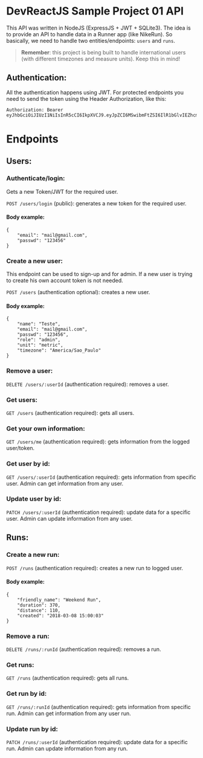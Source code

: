 # DevReactJS Sample Project 01 API


This API was written in NodeJS (ExpressJS + JWT + SQLite3). The idea is to provide an API to handle data in a Runner app (like NikeRun). So basically, we need to handle two entities/endpoints: `users` and `runs`.

>**Remember**: this project is being built to handle international users (with different timezones and measure units). Keep this in mind!

## Authentication:

All the authentication happens using JWT. For protected endpoints you need to send the token using the Header Authorization, like this:

```
Authorization: Bearer eyJhbGciOiJIUzI1NiIsInR5cCI6IkpXVCJ9.eyJpZCI6MSwibmFtZSI6IlR1bGlvIEZhcmlhIiwiZW1haWwiOiJ0dWxpb2ZhcmlhQGRldnBsZW5vLmNvbSIsInJvbGUiOiJhZG1pbiIsInVuaXQiOiJtZXRyaWMiLCJ0aW1lem9uZSI6IkFtZXJpY2EvU2FvX1BhdWxvIiwiaWF0IjoxNTIwNDY5MzUwfQ.kr678zxP5TdRAZrww4bcuKCpE7JX0m_mObjwVXKwP8U
```

# Endpoints

## Users:

### Authenticate/login:

Gets a new Token/JWT for the required user.

`POST /users/login` (public): generates a new token for the required user.

#### Body example:

```
{
	"email": "mail@gmail.com",
	"passwd": "123456"
}
```

### Create a new user:

This endpoint can be used to sign-up and for admin. If a new user is trying to create his own account token is not needed.

`POST /users` (authentication optional): creates a new user.

#### Body example:

```
{
	"name": "Teste",
	"email": "mail@gmail.com",
	"passwd": "123456",
	"role": "admin",
	"unit": "metric",
	"timezone": "America/Sao_Paulo"
}
```

### Remove a user:

`DELETE /users/:userId` (authentication required): removes a user.


### Get users:

`GET /users` (authentication required): gets all users.

### Get your own information:

`GET /users/me` (authentication required): gets information from the logged user/token.


### Get user by id:

`GET /users/:userId` (authentication required): gets information from specific user. Admin can get information from any user.


### Update user by id:

`PATCH /users/:userId` (authentication required): update data for a specific user. Admin can update information from any user.

## Runs:

### Create a new run:

`POST /runs` (authentication required): creates a new run to logged user.

#### Body example:

```
{
	"friendly_name": "Weekend Run",
	"duration": 370,
	"distance": 110,
	"created": "2018-03-08 15:00:03"
}
```

### Remove a run:

`DELETE /runs/:runId` (authentication required): removes a run.


### Get runs:

`GET /runs` (authentication required): gets all runs.

### Get run by id:

`GET /runs/:runId` (authentication required): gets information from specific run. Admin can get information from any user run.


### Update run by id:

`PATCH /runs/:userId` (authentication required): update data for a specific run. Admin can update information from any run.

